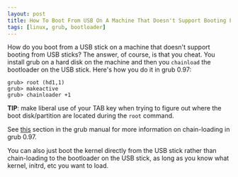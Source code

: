 ```yaml
---
layout: post
title: How To Boot From USB On A Machine That Doesn't Support Booting From USB
tags: [linux, grub, bootloader]
---
```


How do you boot from a USB stick on a machine that doesn't support
booting from USB sticks? The answer, of course, is that you cheat. You
install grub on a hard disk on the machine and then you `chainload`
the bootloader on the USB stick. Here's how you do it in grub 0.97:

    grub> root (hd1,1)
    grub> makeactive
    grub> chainloader +1

**TIP**: make liberal use of your TAB key when trying to figure out
  where the boot disk/partition are located during the `root` command.

See
[this](http://www.gnu.org/software/grub/manual/legacy/grub.html#Chain_002dloading)
section in the grub manual for more information on chain-loading in grub 0.97.

You can also just boot the kernel directly from the USB stick rather
than chain-loading to the bootloader on the USB stick, as long as you
know what kernel, initrd, etc you want to load.
